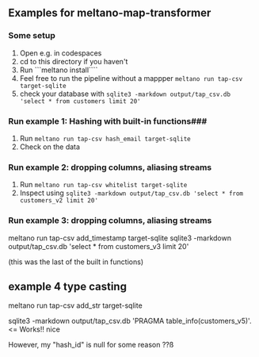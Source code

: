 ## Examples for meltano-map-transformer

### Some setup ###
1. Open e.g. in codespaces
2. cd to this directory if you haven't
3. Run ```meltano install````
4. Feel free to run the pipeline without a mappper ```meltano run tap-csv target-sqlite```
5. check your database with ```sqlite3 -markdown output/tap_csv.db 'select * from customers limit 20'```

### Run example 1: Hashing with built-in functions### 

1. Run ```meltano run tap-csv hash_email target-sqlite```
2. Check on the data

### Run example 2: dropping columns, aliasing streams ###
1. Run ```meltano run tap-csv whitelist target-sqlite```
2. Inspect using  ```sqlite3 -markdown output/tap_csv.db 'select * from customers_v2 limit 20'```

### Run example 3: dropping columns, aliasing streams ###
meltano run tap-csv add_timestamp target-sqlite
sqlite3 -markdown output/tap_csv.db 'select * from customers_v3 limit 20'


(this was the last of the built in functions)

## example 4 type casting

meltano run tap-csv add_str target-sqlite

sqlite3 -markdown output/tap_csv.db 'PRAGMA table_info(customers_v5)'.  <= Works!! nice

However, my "hash_id" is null for some reason ??ß